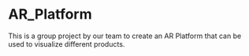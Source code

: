 # AR_Platform
This is a group project by our team to create an AR Platform that can be used to visualize different products.
